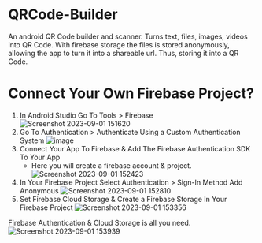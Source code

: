 # QRCode-Builder
An android QR Code builder and scanner. Turns text, files, images, videos into QR Code.
With firebase storage the files is stored anonymously, allowing the app to turn it into a shareable url. Thus, storing it into a QR Code.

# Connect Your Own Firebase Project?
1. In Android Studio Go To Tools > Firebase
![Screenshot 2023-09-01 151620](https://github.com/DomingoJohnlery/QR-Share/assets/124936918/ed919f8e-cf8e-48e7-a115-feb2e2e0af94)
2. Go To Authentication > Authenticate Using a Custom Authentication System
![image](https://github.com/DomingoJohnlery/QR-Share/assets/124936918/26ee7402-4e67-41ab-b370-eb03a0bfd79d)
3. Connect Your App To Firebase & Add The Firebase Authentication SDK To Your App
   - Here you will create a firebase account & project.
![Screenshot 2023-09-01 152423](https://github.com/DomingoJohnlery/QR-Share/assets/124936918/54a5024c-f426-44f1-96fc-3c87cacd4e12)
4. In Your Firebase Project Select Authentication > Sign-In Method Add Anonymous
![Screenshot 2023-09-01 152810](https://github.com/DomingoJohnlery/QR-Share/assets/124936918/9e84367f-4cd7-4955-bdb5-b9773ff827e2)
5. Set Firebase Cloud Storage & Create a Firebase Storage In Your Firebase Project
![Screenshot 2023-09-01 153356](https://github.com/DomingoJohnlery/QR-Share/assets/124936918/6dc2c12c-ffd9-41eb-8824-6a18967f190c)

Firebase Authentication & Cloud Storage is all you need.
![Screenshot 2023-09-01 153939](https://github.com/DomingoJohnlery/QR-Share/assets/124936918/8c4eab7c-53de-4072-87b7-834f71ee9035)
